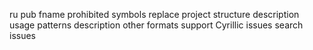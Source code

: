 ru
pub
fname prohibited symbols replace
project structure description
usage patterns description
other formats support
Cyrillic issues
search issues
